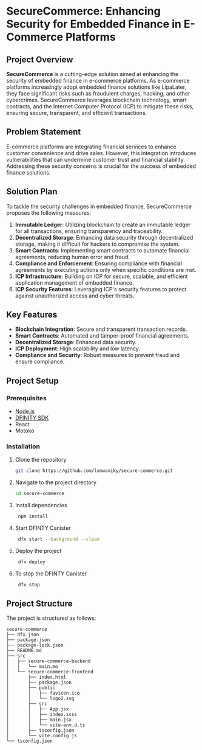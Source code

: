 # SecureCommerce: Enhancing Security for Embedded Finance in E-Commerce Platforms

## Project Overview

**SecureCommerce** is a cutting-edge solution aimed at enhancing the security of embedded finance in e-commerce platforms. As e-commerce platforms increasingly adopt embedded finance solutions like LipaLater, they face significant risks such as fraudulent charges, hacking, and other cybercrimes. SecureCommerce leverages blockchain technology, smart contracts, and the Internet Computer Protocol (ICP) to mitigate these risks, ensuring secure, transparent, and efficient transactions.

## Problem Statement

E-commerce platforms are integrating financial services to enhance customer convenience and drive sales. However, this integration introduces vulnerabilities that can undermine customer trust and financial stability. Addressing these security concerns is crucial for the success of embedded finance solutions.

## Solution Plan

To tackle the security challenges in embedded finance, SecureCommerce proposes the following measures:
1. **Immutable Ledger**: Utilizing blockchain to create an immutable ledger for all transactions, ensuring transparency and traceability.
2. **Decentralized Storage**: Enhancing data security through decentralized storage, making it difficult for hackers to compromise the system.
3. **Smart Contracts**: Implementing smart contracts to automate financial agreements, reducing human error and fraud.
4. **Compliance and Enforcement**: Ensuring compliance with financial agreements by executing actions only when specific conditions are met.
5. **ICP Infrastructure**: Building on ICP for secure, scalable, and efficient application management of embedded finance.
6. **ICP Security Features**: Leveraging ICP's security features to protect against unauthorized access and cyber threats.

## Key Features
- **Blockchain Integration**: Secure and transparent transaction records.
- **Smart Contracts**: Automated and tamper-proof financial agreements.
- **Decentralized Storage**: Enhanced data security.
- **ICP Deployment**: High scalability and low latency.
- **Compliance and Security**: Robust measures to prevent fraud and ensure compliance.

## Project Setup

### Prerequisites

- [Node.js](https://nodejs.org/)
- [DFINITY SDK](https://sdk.dfinity.org/)
- React
- Motoko

### Installation

1. Clone the repository
   ```sh
   git clone https://github.com/lxmwaniky/secure-commerce.git
2. Navigate to the project directory
   ```sh
   cd secure-commerce
3. Install dependencies
   ```sh
    npm install
4. Start DFINTY Canister
   ```sh
    dfx start --background --clean
5. Deploy the project
   ```sh
    dfx deploy
6. To stop the DFINTY Canister
   ```sh
    dfx stop 

## Project Structure

The project is structured as follows:

```
secure-commerce
├── dfx.json
├── package.json
├── package-lock.json
├── README.md
├── src
│   ├── secure-commerce-backend
│   │   └── main.mo
│   └── secure-commerce-frontend
│       ├── index.html
│       ├── package.json
│       ├── public
│       │   ├── favicon.ico
│       │   └── logo2.svg
│       ├── src
│       │   ├── App.jsx
│       │   ├── index.scss
│       │   ├── main.jsx
│       │   └── vite-env.d.ts
│       ├── tsconfig.json
│       └── vite.config.js
└── tsconfig.json
